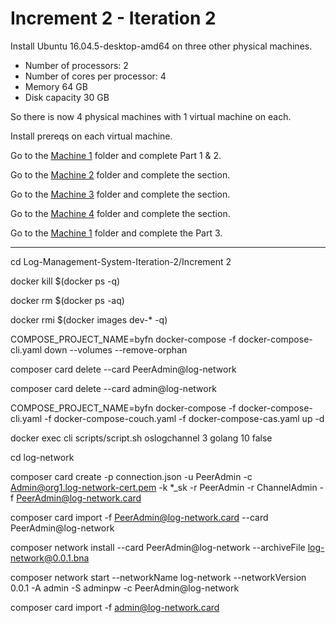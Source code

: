 # Increment 2 - Iteration 2

Install Ubuntu 16.04.5-desktop-amd64 on three other physical machines. 

- Number of processors: 2
- Number of cores per processor: 4
- Memory 64 GB
- Disk capacity 30 GB

So there is now 4 physical machines with 1 virtual machine on each.

Install prereqs on each virtual machine.

Go to the [Machine 1](machine-1/README.md) folder and complete Part 1 & 2.

Go to the [Machine 2](machine-2/README.md) folder and complete the section.

Go to the [Machine 3](machine-3/README.md) folder and complete the section.

Go to the [Machine 4](machine-4/README.md) folder and complete the section.

Go to the [Machine 1](machine-1/README.md) folder and complete the Part 3.


-------------------------

cd Log-Management-System-Iteration-2/Increment 2

docker kill $(docker ps -q)

docker rm $(docker ps -aq)

docker rmi $(docker images dev-* -q)

COMPOSE_PROJECT_NAME=byfn docker-compose -f docker-compose-cli.yaml down --volumes --remove-orphan

composer card delete --card PeerAdmin@log-network

composer card delete --card admin@log-network

COMPOSE_PROJECT_NAME=byfn docker-compose -f docker-compose-cli.yaml -f docker-compose-couch.yaml -f docker-compose-cas.yaml up -d

docker exec cli scripts/script.sh oslogchannel 3 golang 10 false

cd log-network

composer card create -p connection.json -u PeerAdmin -c Admin@org1.log-network-cert.pem -k *_sk -r PeerAdmin -r ChannelAdmin -f PeerAdmin@log-network.card

composer card import -f PeerAdmin@log-network.card --card PeerAdmin@log-network

composer network install --card PeerAdmin@log-network --archiveFile log-network@0.0.1.bna

composer network start --networkName log-network --networkVersion 0.0.1 -A admin -S adminpw -c PeerAdmin@log-network

composer card import -f admin@log-network.card



